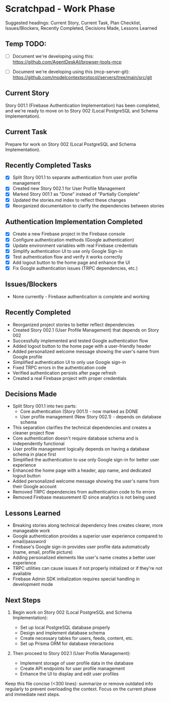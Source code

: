 # Scratchpad - Work Phase

Suggested headings: Current Story, Current Task, Plan Checklist, Issues/Blockers, Recently Completed, Decisions Made, Lessons Learned

## Temp TODO:
- [ ] Document we're developing using this: https://github.com/AgentDeskAI/browser-tools-mcp
- [ ] Document we're developing using this (mcp-server-git): https://github.com/modelcontextprotocol/servers/tree/main/src/git


## Current Story
Story 001.1 (Firebase Authentication Implementation) has been completed, and we're ready to move on to Story 002 (Local PostgreSQL and Schema Implementation).

## Current Task
Prepare for work on Story 002 (Local PostgreSQL and Schema Implementation).

## Recently Completed Tasks
- [x] Split Story 001.1 to separate authentication from user profile management
- [x] Created new Story 002.1 for User Profile Management
- [x] Marked Story 001.1 as "Done" instead of "Partially Complete"
- [x] Updated the stories.md index to reflect these changes
- [x] Reorganized documentation to clarify the dependencies between stories

## Authentication Implementation Completed
- [x] Create a new Firebase project in the Firebase console
- [x] Configure authentication methods (Google authentication)
- [x] Update environment variables with real Firebase credentials
- [x] Simplify authentication UI to use only Google Sign-in
- [x] Test authentication flow and verify it works correctly
- [x] Add logout button to the home page and enhance the UI
- [x] Fix Google authentication issues (TRPC dependencies, etc.)

## Issues/Blockers
- None currently - Firebase authentication is complete and working

## Recently Completed
- Reorganized project stories to better reflect dependencies
- Created Story 002.1 (User Profile Management) that depends on Story 002 
- Successfully implemented and tested Google authentication flow
- Added logout button to the home page with a user-friendly header
- Added personalized welcome message showing the user's name from Google profile
- Simplified authentication UI to only use Google sign-in
- Fixed TRPC errors in the authentication code
- Verified authentication persists after page refresh
- Created a real Firebase project with proper credentials

## Decisions Made
- Split Story 001.1 into two parts:
  - Core authentication (Story 001.1) - now marked as DONE
  - User profile management (New Story 002.1) - depends on database schema
- This separation clarifies the technical dependencies and creates a cleaner project flow
- Core authentication doesn't require database schema and is independently functional
- User profile management logically depends on having a database schema in place first
- Simplified the authentication to use only Google sign-in for better user experience
- Enhanced the home page with a header, app name, and dedicated logout button
- Added personalized welcome message showing the user's name from their Google account
- Removed TRPC dependencies from authentication code to fix errors
- Removed Firebase measurement ID since analytics is not being used

## Lessons Learned
- Breaking stories along technical dependency lines creates clearer, more manageable work
- Google authentication provides a superior user experience compared to email/password
- Firebase's Google sign-in provides user profile data automatically (name, email, profile picture)
- Adding personalized elements like user's name creates a better user experience
- TRPC utilities can cause issues if not properly initialized or if they're not available
- Firebase Admin SDK initialization requires special handling in development mode

## Next Steps
1. Begin work on Story 002 (Local PostgreSQL and Schema Implementation):
   - Set up local PostgreSQL database properly
   - Design and implement database schema
   - Create necessary tables for users, feeds, content, etc.
   - Set up Prisma ORM for database interactions

2. Then proceed to Story 002.1 (User Profile Management):
   - Implement storage of user profile data in the database
   - Create API endpoints for user profile management
   - Enhance the UI to display and edit user profiles

Keep this file concise (<300 lines): summarize or remove outdated info regularly to prevent overloading the context. Focus on the current phase and immediate next steps.